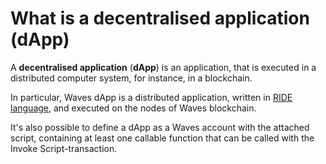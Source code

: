 # What is a decentralised application (dApp)
A **decentralised application** (**dApp**) is an application, that is executed in a distributed computer system, for instance, in a blockchain.

In particular, Waves dApp is a distributed application, written in [RIDE language](/smart-contracts/ride-language/about-ride-language.md), and executed on the nodes of Waves blockchain.

It's also possible to define a dApp as a Waves account with the attached script, containing at least one callable function that can be called with the Invoke Script-transaction.